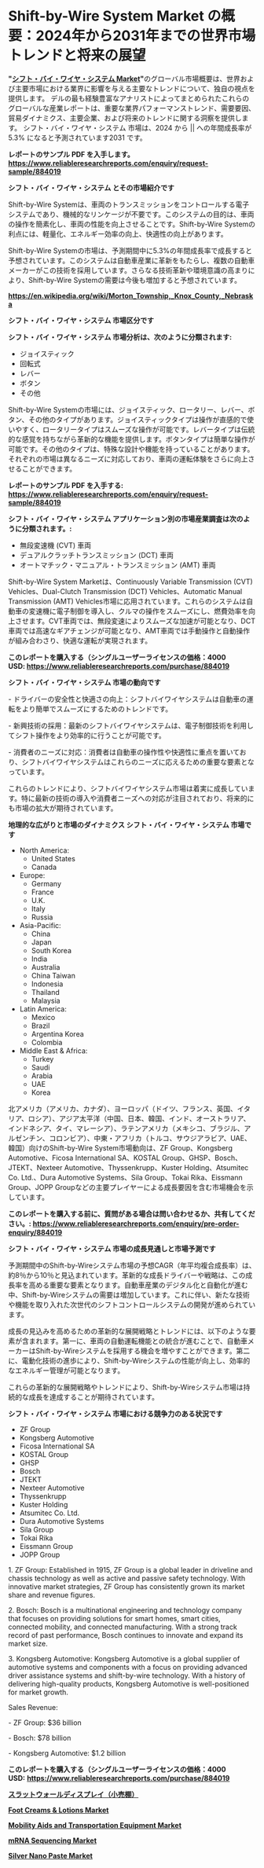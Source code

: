<p><h1>Shift-by-Wire System Market の概要：2024年から2031年までの世界市場トレンドと将来の展望</h1></p><p><strong>"<a href="https://www.reliableresearchreports.com/shift-by-wire-system-r884019">シフト・バイ・ワイヤ・システム Market</a>"</strong>のグローバル市場概要は、世界および主要市場における業界に影響を与える主要なトレンドについて、独自の視点を提供します。 デルの最も経験豊富なアナリストによってまとめられたこれらのグローバルな産業レポートは、重要な業界パフォーマンストレンド、需要要因、貿易ダイナミクス、主要企業、および将来のトレンドに関する洞察を提供します。 シフト・バイ・ワイヤ・システム 市場は、2024 から || への年間成長率が5.3% になると予測されています2031 です。</p>
<p><strong>レポートのサンプル PDF を入手します。</strong><strong><a href="https://www.reliableresearchreports.com/enquiry/request-sample/884019">https://www.reliableresearchreports.com/enquiry/request-sample/884019</a></strong></p>
<p><strong>シフト・バイ・ワイヤ・システム とその市場紹介です</strong></p>
<p><p>Shift-by-Wire Systemは、車両のトランスミッションをコントロールする電子システムであり、機械的なリンケージが不要です。このシステムの目的は、車両の操作を簡素化し、車両の性能を向上させることです。Shift-by-Wire Systemの利点には、軽量化、エネルギー効率の向上、快適性の向上があります。</p><p>Shift-by-Wire Systemの市場は、予測期間中に5.3%の年間成長率で成長すると予想されています。このシステムは自動車産業に革新をもたらし、複数の自動車メーカーがこの技術を採用しています。さらなる技術革新や環境意識の高まりにより、Shift-by-Wire Systemの需要は今後も増加すると予想されています。</p><a href="https://en.wikipedia.org/wiki/Morton_Township,_Knox_County,_Nebraska"></a></p>
<p><strong><a href="https://en.wikipedia.org/wiki/Morton_Township,_Knox_County,_Nebraska">https://en.wikipedia.org/wiki/Morton_Township,_Knox_County,_Nebraska</a></strong></p>
<p><strong>シフト・バイ・ワイヤ・システム&nbsp;市場区分です</strong><strong></strong></p>
<p><strong>シフト・バイ・ワイヤ・システム 市場分析は、次のように分類されます:</strong>&nbsp;</p>
<p><ul><li>ジョイスティック</li><li>回転式</li><li>レバー</li><li>ボタン</li><li>その他</li></ul></p>
<p><p>Shift-by-Wire Systemの市場には、ジョイスティック、ロータリー、レバー、ボタン、その他のタイプがあります。ジョイスティックタイプは操作が直感的で使いやすく、ロータリータイプはスムーズな操作が可能です。レバータイプは伝統的な感覚を持ちながら革新的な機能を提供します。ボタンタイプは簡単な操作が可能です。その他のタイプは、特殊な設計や機能を持っていることがあります。それぞれの市場は異なるニーズに対応しており、車両の運転体験をさらに向上させることができます。</p></p>
<p><strong>レポートのサンプル PDF を入手する: <a href="https://www.reliableresearchreports.com/enquiry/request-sample/884019">https://www.reliableresearchreports.com/enquiry/request-sample/884019</a></strong></p>
<p><strong> シフト・バイ・ワイヤ・システム アプリケーション別の市場産業調査は次のように分類されます。:</strong></p>
<p><ul><li>無段変速機 (CVT) 車両</li><li>デュアルクラッチトランスミッション (DCT) 車両</li><li>オートマチック・マニュアル・トランスミッション (AMT) 車両</li></ul></p>
<p><p>Shift-by-Wire System Marketは、Continuously Variable Transmission (CVT) Vehicles、Dual-Clutch Transmission (DCT) Vehicles、Automatic Manual Transmission (AMT) Vehicles市場に応用されています。これらのシステムは自動車の変速機に電子制御を導入し、クルマの操作をスムーズにし、燃費効率を向上させます。CVT車両では、無段変速によりスムーズな加速が可能となり、DCT車両では高速なギアチェンジが可能となり、AMT車両では手動操作と自動操作が組み合わさり、快適な運転が実現されます。</p></p>
<p><strong>このレポートを購入する（シングルユーザーライセンスの価格：4000 USD:</strong><strong>&nbsp;<a href="https://www.reliableresearchreports.com/purchase/884019">https://www.reliableresearchreports.com/purchase/884019</a></strong></p>
<p><strong>シフト・バイ・ワイヤ・システム 市場の動向です</strong></p>
<p><p>- ドライバーの安全性と快適さの向上：シフトバイワイヤシステムは自動車の運転をより簡単でスムーズにするためのトレンドです。</p><p>- 新興技術の採用：最新のシフトバイワイヤシステムは、電子制御技術を利用してシフト操作をより効率的に行うことが可能です。</p><p>- 消費者のニーズに対応：消費者は自動車の操作性や快適性に重点を置いており、シフトバイワイヤシステムはこれらのニーズに応えるための重要な要素となっています。</p><p>これらのトレンドにより、シフトバイワイヤシステム市場は着実に成長しています。特に最新の技術の導入や消費者ニーズへの対応が注目されており、将来的にも市場の拡大が期待されています。</p></p>
<p><strong>地理的な広がりと市場のダイナミクス シフト・バイ・ワイヤ・システム 市場です</strong></p>
<p><ul>
    <li>
        North America:
        <ul>
            <li>United States</li>
            <li>Canada</li>
        </ul>
    </li>
    <li>
        Europe:
        <ul>
            <li>Germany</li>
            <li>France</li>
            <li>U.K.</li>
            <li>Italy</li>
            <li>Russia</li>
        </ul>
    </li>
    <li>
        Asia-Pacific:
        <ul>
            <li>China</li>
            <li>Japan</li>
            <li>South Korea</li>
            <li>India</li>
            <li>Australia</li>
            <li>China Taiwan</li>
            <li>Indonesia</li>
            <li>Thailand</li>
            <li>Malaysia</li>
        </ul>
    </li>
    <li>
        Latin America:
        <ul>
            <li>Mexico</li>
            <li>Brazil</li>
            <li>Argentina Korea</li>
            <li>Colombia</li>
        </ul>
    </li>
    <li>
        Middle East & Africa:
        <ul>
            <li>Turkey</li>
            <li>Saudi</li>
            <li>Arabia</li>
            <li>UAE</li>
            <li>Korea</li>
        </ul>
    </li>
    </ul></p>
<p><p>北アメリカ（アメリカ、カナダ）、ヨーロッパ（ドイツ、フランス、英国、イタリア、ロシア）、アジア太平洋（中国、日本、韓国、インド、オーストラリア、インドネシア、タイ、マレーシア）、ラテンアメリカ（メキシコ、ブラジル、アルゼンチン、コロンビア）、中東・アフリカ（トルコ、サウジアラビア、UAE、韓国）向けのShift-by-Wire System市場動向は、ZF Group、Kongsberg Automotive、Ficosa International SA、KOSTAL Group、GHSP、Bosch、JTEKT、Nexteer Automotive、Thyssenkrupp、Kuster Holding、Atsumitec Co. Ltd.、Dura Automotive Systems、Sila Group、Tokai Rika、Eissmann Group、JOPP Groupなどの主要プレイヤーによる成長要因を含む市場機会を示しています。</p></p>
<p><strong>このレポートを購入する前に、質問がある場合は問い合わせるか、共有してください。:&nbsp;<a href="https://www.reliableresearchreports.com/enquiry/pre-order-enquiry/884019">https://www.reliableresearchreports.com/enquiry/pre-order-enquiry/884019</a></strong></p>
<p><strong>シフト・バイ・ワイヤ・システム 市場の成長見通しと市場予測です</strong></p>
<p><p>予測期間中のShift-by-Wireシステム市場の予想CAGR（年平均複合成長率）は、約8％から10％と見込まれています。革新的な成長ドライバーや戦略は、この成長率を高める重要な要素となります。自動車産業のデジタル化と自動化が進む中、Shift-by-Wireシステムの需要は増加しています。これに伴い、新たな技術や機能を取り入れた次世代のシフトコントロールシステムの開発が進められています。</p><p>成長の見込みを高めるための革新的な展開戦略とトレンドには、以下のような要素が含まれます。第一に、車両の自動運転機能との統合が進むことで、自動車メーカーはShift-by-Wireシステムを採用する機会を増やすことができます。第二に、電動化技術の進歩により、Shift-by-Wireシステムの性能が向上し、効率的なエネルギー管理が可能となります。</p><p>これらの革新的な展開戦略やトレンドにより、Shift-by-Wireシステム市場は持続的な成長を達成することが期待されています。</p></p>
<p><strong>シフト・バイ・ワイヤ・システム 市場における競争力のある状況です</strong></p>
<p><ul><li>ZF Group</li><li>Kongsberg Automotive</li><li>Ficosa International SA</li><li>KOSTAL Group</li><li>GHSP</li><li>Bosch</li><li>JTEKT</li><li>Nexteer Automotive</li><li>Thyssenkrupp</li><li>Kuster Holding</li><li>Atsumitec Co. Ltd.</li><li>Dura Automotive Systems</li><li>Sila Group</li><li>Tokai Rika</li><li>Eissmann Group</li><li>JOPP Group</li></ul></p>
<p><p>1. ZF Group: Established in 1915, ZF Group is a global leader in driveline and chassis technology as well as active and passive safety technology. With innovative market strategies, ZF Group has consistently grown its market share and revenue figures. </p><p>2. Bosch: Bosch is a multinational engineering and technology company that focuses on providing solutions for smart homes, smart cities, connected mobility, and connected manufacturing. With a strong track record of past performance, Bosch continues to innovate and expand its market size.</p><p>3. Kongsberg Automotive: Kongsberg Automotive is a global supplier of automotive systems and components with a focus on providing advanced driver assistance systems and shift-by-wire technology. With a history of delivering high-quality products, Kongsberg Automotive is well-positioned for market growth.</p><p>Sales Revenue:</p><p>- ZF Group: $36 billion</p><p>- Bosch: $78 billion</p><p>- Kongsberg Automotive: $1.2 billion</p></p>
<p><strong>このレポートを購入する（シングルユーザーライセンスの価格：4000 USD:</strong>&nbsp;<strong><a href="https://www.reliableresearchreports.com/purchase/884019">https://www.reliableresearchreports.com/purchase/884019</a></strong></p>
<p><strong><p><a href="https://github.com/lababdou/Market-Research-Report-List-5/blob/main/935495687338.md">スラットウォールディスプレイ（小売棚）</a></p><p><a href="https://www.linkedin.com/pulse/foot-creams-lotions-market-research-report-exploring-size-revenue-num9e?trackingId=xVuZaScxq0Ayrb1gOwErdw%3D%3D">Foot Creams & Lotions Market</a></p><p><a href="https://issuu.com/reportprime-2/docs/mobility-aids-and-transportation-eq_8cd67e79fda625">Mobility Aids and Transportation Equipment Market</a></p><p><a href="https://medium.com/@jewelmohr25/mrna-sequencing-market-size-market-segmentation-market-trends-and-growth-analysis-forecast-till-fa6c5a04b016">mRNA Sequencing Market</a></p><p><a href="https://github.com/NorbertYates/Market-Research-Report-List-6/blob/main/silver-nano-paste-market.md">Silver Nano Paste Market</a></p></strong></p>